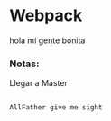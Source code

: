  # Webpack

 hola mi gente bonita

 ### Notas:

 Llegar a Master

 ```

 AllFather give me sight

 ```

 